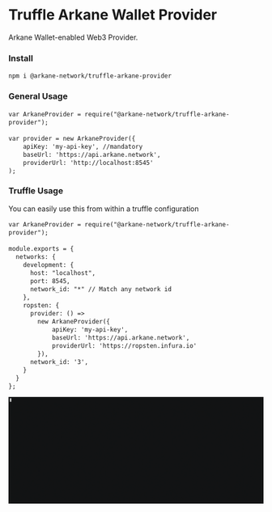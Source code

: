 Truffle Arkane Wallet Provider
===

Arkane Wallet-enabled Web3 Provider. 

### Install

```
npm i @arkane-network/truffle-arkane-provider
```

### General Usage

```
var ArkaneProvider = require("@arkane-network/truffle-arkane-provider");

var provider = new ArkaneProvider({
    apiKey: 'my-api-key', //mandatory
    baseUrl: 'https://api.arkane.network',
    providerUrl: 'http://localhost:8545'
);

```

### Truffle Usage

You can easily use this from within a truffle configuration

```
var ArkaneProvider = require("@arkane-network/truffle-arkane-provider");

module.exports = {
  networks: {
    development: {
      host: "localhost",
      port: 8545,
      network_id: "*" // Match any network id
    },
    ropsten: {
      provider: () =>
        new ArkaneProvider({
            apiKey: 'my-api-key',
            baseUrl: 'https://api.arkane.network',
            providerUrl: 'https://ropsten.infura.io'
        }),
      network_id: '3',
    }
  }
};
```

![Documentation](https://github.com/ArkaneNetwork/content-management/blob/master/gifs/installation.gif?raw=true)